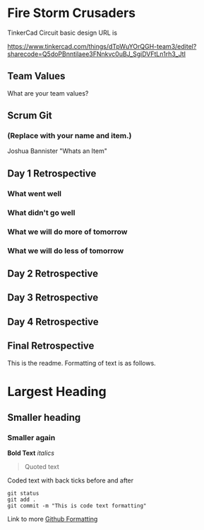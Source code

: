 # **Fire Storm Crusaders**

TinkerCad Circuit basic design URL is

https://www.tinkercad.com/things/dTpWuYOrQGH-team3/editel?sharecode=Q5doPBnntilaee3FNnkvc0uBJ_SgiDVFtLn1rh3_JtI

## Team Values
What are your team values?

## Scrum Git
### (Replace with your name and item.)
Joshua Bannister "Whats an Item"


## Day 1 Retrospective

### What went well

### What didn't go well

### What we will do more of tomorrow

### What we will do less of tomorrow

## Day 2 Retrospective

## Day 3 Retrospective

## Day 4 Retrospective

## Final Retrospective

This is the readme. Formatting of text is as follows.

# Largest Heading
## Smaller heading
### Smaller again

**Bold Text**
*italics*
>Quoted text

Coded text with back ticks before and after
```
git status
git add .
git commit -m "This is code text formatting"
```

Link to more [Github Formatting](https://help.github.com/en/github/writing-on-github/basic-writing-and-formatting-syntax)
